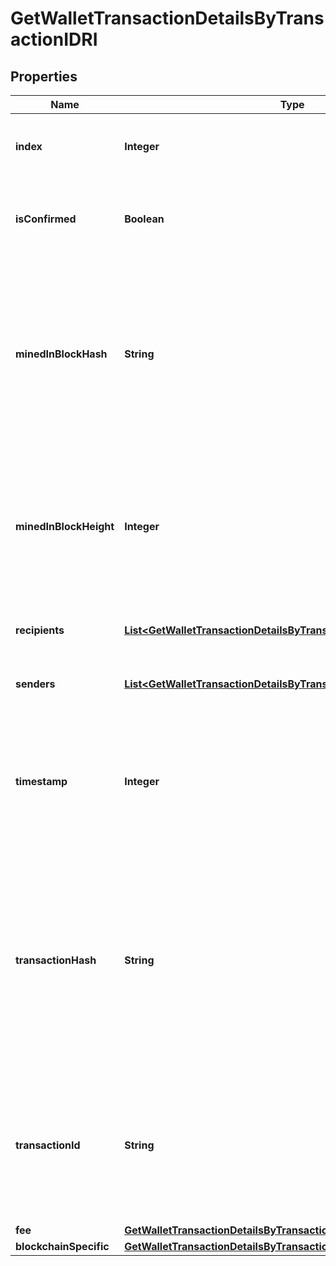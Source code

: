 

# GetWalletTransactionDetailsByTransactionIDRI


## Properties

| Name | Type | Description | Notes |
|------------ | ------------- | ------------- | -------------|
|**index** | **Integer** | Represents the index position of the transaction in the specific block. |  |
|**isConfirmed** | **Boolean** | Represents the state of the transaction whether it is confirmed or not confirmed. |  |
|**minedInBlockHash** | **String** | Represents the hash of the block where this transaction was mined/confirmed for first time. The hash is defined as a cryptographic digital fingerprint made by hashing the block header twice through the SHA256 algorithm. |  [optional] |
|**minedInBlockHeight** | **Integer** | Represents the hight of the block where this transaction was mined/confirmed for first time. The height is defined as the number of blocks in the blockchain preceding this specific block. |  [optional] |
|**recipients** | [**List&lt;GetWalletTransactionDetailsByTransactionIDRIRecipientsInner&gt;**](GetWalletTransactionDetailsByTransactionIDRIRecipientsInner.md) | Object Array representation of transaction receivers |  |
|**senders** | [**List&lt;GetWalletTransactionDetailsByTransactionIDRISendersInner&gt;**](GetWalletTransactionDetailsByTransactionIDRISendersInner.md) | Object Array representation of transaction senders |  |
|**timestamp** | **Integer** | Defines the exact date/time in Unix Timestamp when this transaction was mined, confirmed or first seen in Mempool, if it is unconfirmed. |  |
|**transactionHash** | **String** | Represents the same as &#x60;transactionId&#x60; for account-based protocols like Ethereum, while it could be different in UTXO-based protocols like Bitcoin. E.g., in UTXO-based protocols &#x60;hash&#x60; is different from &#x60;transactionId&#x60; for SegWit transactions. |  |
|**transactionId** | **String** | Represents the unique identifier of a transaction, i.e. it could be &#x60;transactionId&#x60; in UTXO-based protocols like Bitcoin, and transaction &#x60;hash&#x60; in Ethereum blockchain. |  |
|**fee** | [**GetWalletTransactionDetailsByTransactionIDRIFee**](GetWalletTransactionDetailsByTransactionIDRIFee.md) |  |  |
|**blockchainSpecific** | [**GetWalletTransactionDetailsByTransactionIDRIBS**](GetWalletTransactionDetailsByTransactionIDRIBS.md) |  |  |




